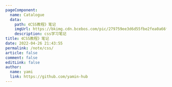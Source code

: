 ```yaml
---
pageComponent:
  name: Catalogue
  data:
    path: 《CSS教程》笔记
    imgUrl: https://bkimg.cdn.bcebos.com/pic/279759ee3d6d55fbe2fea0a66f224f4a20a4dd72?x-bce-process=image/resize,m_lfit,w_536,limit_1/format,f_jpg
    description: css学习笔记
title: 《CSS教程》笔记
date: 2022-04-26 21:43:55
permalink: /note/css/
article: false
comment: false
editLink: false
author:
  name: yami
  link: https://github.com/yamin-hub
---
```

